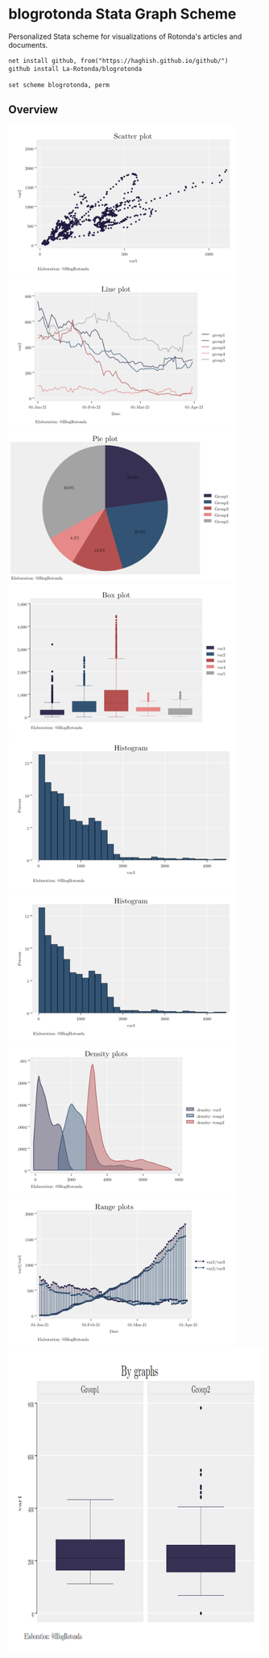 # blogrotonda Stata Graph Scheme
Personalized Stata scheme for visualizations of Rotonda's articles and documents.

```
net install github, from("https://haghish.github.io/github/")
github install La-Rotonda/blogrotonda

set scheme blogrotonda, perm
```
## Overview
<img src="./graphs/scatter_plot.png" height="300"> <img src="./graphs/line_graph.png" height="300">
<img src="./graphs/pie_chart.png" height="300"> <img src="./graphs/box_plot.png" height="300">
<img src="./graphs/histogram.png" height="300"> <img src="./graphs/hbar.png" height="300">
<img src="./graphs/density.png" height="300"> <img src="./graphs/range_graphs.png" height="300">
<img src="./graphs/bygraphs.png" height="600">
